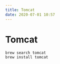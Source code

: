 ```yaml
---
title: Tomcat
date: 2020-07-01 10:57
---
```


# Tomcat

```
brew search tomcat
brew install tomcat
```